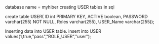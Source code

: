 database name = myhiber
creating USER tables in sql

 create table USER(
    ID int PRIMARY KEY,
    ACTIVE boolean,
    PASSWORD varchar(255) NOT NULL,
    Roles varchar(255),
    USER_Name varchar(255));

Inserting data into USER table.
insert into USER values(1,true,"pass","ROLE_USER","user");
